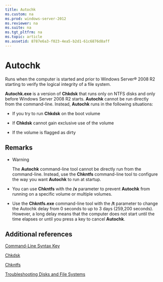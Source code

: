 ```yaml
---
title: Autochk
ms.custom: na
ms.prod: windows-server-2012
ms.reviewer: na
ms.suite: na
ms.tgt_pltfrm: na
ms.topic: article
ms.assetid: 8787e6a3-f023-4ea5-b2d1-61c6876d8aff
---
```

# Autochk
Runs when the computer is started and prior to  Windows Server® 2008 R2  starting to verify the logical integrity of a file system.

**Autochk.exe** is a version of **Chkdsk** that runs only on NTFS disks and only before  Windows Server 2008 R2  starts. **Autochk** cannot be run directly from the command-line. Instead, **Autochk** runs in the following situations:

-   If you try to run **Chkdsk** on the boot volume

-   If **Chkdsk** cannot gain exclusive use of the volume

-   If the volume is flagged as dirty

## Remarks

-   > [!WARNING]
    > The **Autochk** command-line tool cannot be directly run from the command-line. Instead, use the **Chkntfs** command-line tool to configure the way you want **Autochk** to run at startup.

-   You can use **Chkntfs** with the **/x** parameter to prevent **Autochk** from running on a specific volume or multiple volumes.

-   Use the **Chkntfs.exe** command-line tool with the **/t** parameter to change the Autochk delay from 0 seconds to up to 3 days (259,200 seconds). However, a long delay means that the computer does not start until the time elapses or until you press a key to cancel **Autochk**.

## Additional references
[Command-Line Syntax Key](Command-Line-Syntax-Key.md)

[Chkdsk](Chkdsk.md)

[Chkntfs](Chkntfs.md)

[Troubleshooting Disks and File Systems](http://go.microsoft.com/fwlink/?LinkId=4527)



